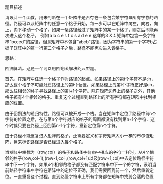 题目描述

请设计一个函数，用来判断在一个矩阵中是否存在一条包含某字符串所有字符的路径。路径可以从矩阵中的任意一个格子开始，每一步可以在矩阵中向左，向右，向上，向下移动一个格子。如果一条路径经过了矩阵中的某一个格子，则之后不能再次进入这个格子。 例如 a b c e s f c s a d e e 这样的3 X 4 矩阵中包含一条字符串"bcced"的路径，但是矩阵中不包含"abcb"路径，因为字符串的第一个字符b占据了矩阵中的第一行第二个格子之后，路径不能再次进入该格子。

思路：

回溯算法。这是一个可以用回朔法解决的典型题。

首先，在矩阵中任选一个格子作为路径的起点。如果路径上的第i个字符不是ch，那么这个格子不可能处在路径上的第i个位置。如果路径上的第i个字符正好是ch，那么往相邻的格子寻找路径上的第i+1个字符。除在矩阵边界上的格子之外，其他格子都有4个相邻的格子。重复这个过程直到路径上的所有字符都在矩阵中找到相应的位置。

由于回朔法的递归特性，路径可以被开成一个栈。当在矩阵中定位了路径中前n个字符的位置之后，在与第n个字符对应的格子的周围都没有找到第n+1个字符，这个时候只要在路径上回到第n-1个字符，重新定位第n个字符。

由于路径不能重复进入矩阵的格子，还需要定义和字符矩阵大小一样的布尔值矩阵，用来标识路径是否已经进入每个格子。

当矩阵中坐标为（row,col）的格子和路径字符串中相应的字符一样时，从4个相邻的格子(row,col-1),(row-1,col),(row,col+1)以及(row+1,col)中去定位路径字符串中下一个字符。如果4个相邻的格子都没有匹配字符串中下一个的字符，表明当前路径字符串中字符在矩阵中的定位不正确，我们需要回到前一个，然后重新定位。一直重复这个过程，直到路径字符串上所有字符都在矩阵中找到合适的位置
